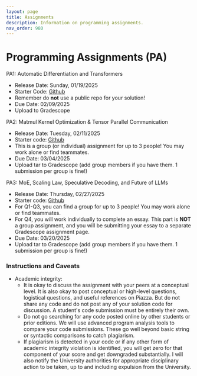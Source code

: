 ```yaml
---
layout: page
title: Assignments
description: Information on programming assignments.
nav_order: 980
---
```


# Programming Assignments (PA) 

PA1: Automatic Differentiation and Transformers
- Release Date: Sunday, 01/19/2025
- Starter Code: [Github](https://github.com/hao-ai-lab/cse234-w25-PA/tree/main/pa1)
- Remember do **not** use a public repo for your solution!
- Due Date: 02/09/2025
- Upload to Gradescope

PA2: Matmul Kernel Optimization & Tensor Parallel Communication
- Release Date: Tuesday, 02/11/2025
- Starter code: [Github](https://github.com/hao-ai-lab/cse234-w25-PA/tree/main/pa2)
- This is a group (or individual) assignment for up to 3 people! You may work alone or find teammates.
- Due Date: 03/04/2025
- Upload tar to Gradescope (add group members if you have them. 1 submission per group is fine!)

PA3: MoE, Scaling Law, Speculative Decoding, and Future of LLMs
- Release Date: Thursday, 02/27/2025
- Starter code: [Github](https://github.com/hao-ai-lab/cse234-w25-PA/tree/main/pa3)
- For Q1-Q3, you can find a group for up to 3 people! You may work alone or find teammates.
- For Q4, you will work individually to complete an essay. This part is **NOT** a group assignment, and you will be submitting your essay to a separate Gradescope assignment page.
- Due Date: 03/20/2025
- Upload tar to Gradescope (add group members if you have them. 1 submission per group is fine!)


<!--
PA3: Tensor Parall Communication
- Release Date: Wednesday 6/5/2024
- Starter code: [Github](https://github.com/hao-ai-lab/dsc291-PA)
- Remember do **not** use a public repo for your solution!
- Due Date: 06/14/2024
- Upload tar to Gradescope -->





### Instructions and Caveats
- Academic integrity: 
    - It is okay to discuss the assignment with your peers at a conceptual level. It is also okay to post conceptual or high-level questions, logistical questions, and useful references on Piazza. But do not share any code and do not post any of your solution code for discussion. A student's code submission must be entirely their own.
    - Do not go searching for any code posted online by other students or prior editions. We will use advanced program analysis tools to compare your code submissions. These go well beyond basic string or syntactic comparisons to catch plagiarism.
    - If plagiarism is detected in your code or if any other form of academic integrity violation is identified, you will get zero for that component of your score and get downgraded substantially. I will also notify the University authorities for appropriate disciplinary action to be taken, up to and including expulsion from the University.

<!-- - Team composition:
    - You can work on projects in teams of between 1-3 individuals
    - Submit your team decision via a Google Form we provide before PA0's release. One submission suffices per team. 
    - Team decisions cannot be changed.
    - The TAs will then confirm your team memberships and team IDs. 
- There are no late days for the programming assignments. So, plan your work accordingly!  -->

<script src="../assets/darkmode.js"></script>
<script>
  window.addEventListener("DOMContentLoaded", (event) => {
    onLoad();
});
</script>
